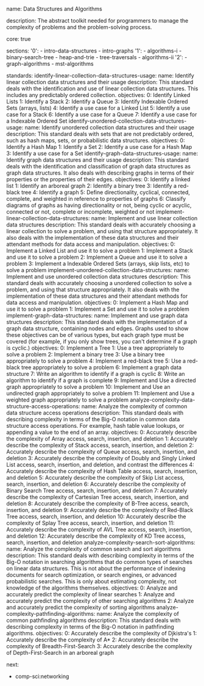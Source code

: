 name: Data Structures and Algorithms

description: The abstract toolkit needed for programmers to manage the complexity of problems and the problem-solving process.

core: true

sections:
'0': - intro-data-structures - intro-graphs
'1': - algorithms-i - binary-search-tree - heap-and-trie - tree-traversals - algorithms-ii
'2': - graph-algorithms - mst-algorithms

standards:
identify-linear-collection-data-structures-usage:
name: Identify linear collection data structures and their usage
description: This standard deals with the identification and use of linear collection data structures. This includes any predictably ordered collection.
objectives:
0: Identify Linked Lists
1: Identify a Stack
2: Identify a Queue
3: Identify Indexable Ordered Sets (arrays, lists)
4: Identify a use case for a Linked List
5: Identify a use case for a Stack
6: Identify a use case for a Queue
7: Identify a use case for a Indexable Ordered Set
identify-unordered-collection-data-structures-usage:
name: Identify unordered collection data structures and their usage
description: This standard deals with sets that are not predictably ordered, such as hash maps, sets, or probabilistic data structures.
objectives:
0: Identify a Hash Map
1: Identify a Set
2: Identify a use case for a Hash Map
3: Identify a use case for a Set
identify-graph-data-structures-usage:
name: Identify graph data structures and their usage
description: This standard deals with the identification and classification of graph data structures as graph data structures. It also deals with describing graphs in terms of their properties or the properties of their edges.
objectives:
0: Identify a linked list
1: Identify an arboreal graph
2: Identify a binary tree
3: Identify a red-black tree
4: Identify a graph
5: Define directionality, cyclical, connected, complete, and weighted in reference to properties of graphs
6: Classify diagrams of graphs as having directionality or not, being cyclic or acyclic, connected or not, complete or incomplete, weighted or not
implement-linear-collection-data-structures:
name: Implement and use linear collection data structures
description: This standard deals with accurately choosing a linear collection to solve a problem, and using that structure appropriately. It also deals with the implementation of these data structures and their attendant methods for data access and manipulation.
objectives:
0: Implement a Linked List and use it to solve a problem
1: Implement a Stack and use it to solve a problem
2: Implement a Queue and use it to solve a problem
3: Implement a Indexable Ordered Sets (arrays, skip lists, etc) to solve a problem
implement-unordered-collection-data-structures:
name: Implement and use unordered collection data structures
description: This standard deals with accurately choosing a unordered collection to solve a problem, and using that structure appropriately. It also deals with the implementation of these data structures and their attendant methods for data access and manipulation.
objectives:
0: Implement a Hash Map and use it to solve a problem
1: Implement a Set and use it to solve a problem
implement-graph-data-structures:
name: Implement and use graph data structures
description: This standard deals with the implementation of a graph data structure, containing nodes and edges. Graphs used to show these objectives can be of various types, but each graph type must be covered (for example, if you only show trees, you can't determine if a graph is cyclic.)
objectives:
0: Implement a Tree
1: Use a tree appropriately to solve a problem
2: Implement a binary tree
3: Use a binary tree appropriately to solve a problem
4: Implement a red-black tree
5: Use a red-black tree appropriately to solve a problem
6: Implement a graph data structure
7: Write an algorithm to identify if a graph is cyclic
8: Write an algorithm to identify if a graph is complete
9: Implement and Use a directed graph appropriately to solve a problem
10: Implement and Use an undirected graph appropriately to solve a problem
11: Implement and Use a weighted graph appropriately to solve a problem
analyze-complexity-data-structure-access-operations:
name: Analyze the complexity of common data structure access operations
description: This standard deals with describing complexity in terms of the Big-O notation in common data structure access operations. For example, hash table value lookups, or appending a value to the end of an array.
objectives:
0: Accurately describe the complexity of Array access, search, insertion, and deletion
1: Accurately describe the complexity of Stack access, search, insertion, and deletion
2: Accurately describe the complexity of Queue access, search, insertion, and deletion
3: Accurately describe the complexity of Doubly and Singly Linked List access, search, insertion, and deletion, and contrast the differences
4: Accurately describe the complexity of Hash Table access, search, insertion, and deletion
5: Accurately describe the complexity of Skip List access, search, insertion, and deletion
6: Accurately describe the complexity of Binary Search Tree access, search, insertion, and deletion
7: Accurately describe the complexity of Cartesian Tree access, search, insertion, and deletion
8: Accurately describe the complexity of B-Tree access, search, insertion, and deletion
9: Accurately describe the complexity of Red-Black Tree access, search, insertion, and deletion
10: Accurately describe the complexity of Splay Tree access, search, insertion, and deletion
11: Accurately describe the complexity of AVL Tree access, search, insertion, and deletion
12: Accurately describe the complexity of KD Tree access, search, insertion, and deletion
analyze-complexity-search-sort-algorithms:
name: Analyze the complexity of common search and sort algorithms
description: This standard deals with describing complexity in terms of the Big-O notation in searching algorithms that do common types of searches on linear data structures. This is not about the performance of indexing documents for search optimization, or search engines, or advanced probabilistic searches. This is only about estimating complexity, not knowledge of the algorithms themselves.
objectives:
0: Analyze and accurately predict the complexity of linear searches
1: Analyze and accurately predict the complexity of other searching algorithms
2: Analyze and accurately predict the complexity of sorting algorithms
analyze-complexity-pathfinding-algorithms:
name: Analyze the complexity of common pathfinding algorithms
description: This standard deals with describing complexity in terms of the Big-O notation in pathfinding algorithms.
objectives:
0: Accurately describe the complexity of Djkistra's
1: Accurately describe the complexity of A\*
2: Accurately describe the complexity of Breadth-First-Search
3: Accurately describe the complexity of Depth-First-Search in an arboreal graph

next:

- comp-sci:networking
